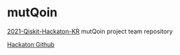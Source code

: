 # mutQoin

[2021-Qiskit-Hackaton-KR](https://www.hackerearth.com/challenges/hackathon/qiskit-hackathon-korea/)
mutQoin project team repository

[Hackaton Github](https://github.com/qiskit-community/qiskit-hackathon-korea-21)
